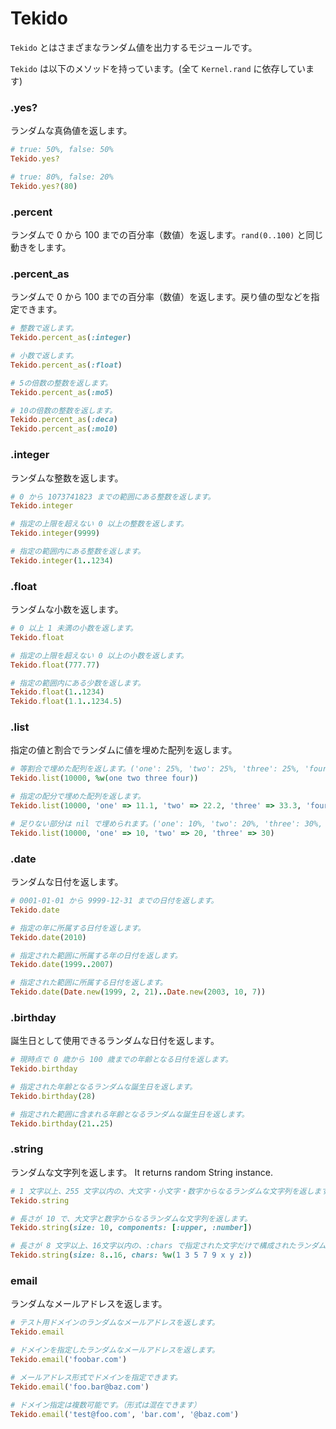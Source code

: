 # Tekido

`Tekido` とはさまざまなランダム値を出力するモジュールです。

`Tekido` は以下のメソッドを持っています。(全て `Kernel.rand` に依存しています)

### .yes?

ランダムな真偽値を返します。

```ruby
# true: 50%, false: 50%
Tekido.yes?

# true: 80%, false: 20%
Tekido.yes?(80)
```

### .percent

ランダムで 0 から 100 までの百分率（数値）を返します。`rand(0..100)` と同じ動きをします。

### .percent_as

ランダムで 0 から 100 までの百分率（数値）を返します。戻り値の型などを指定できます。

```ruby
# 整数で返します。
Tekido.percent_as(:integer)

# 小数で返します。
Tekido.percent_as(:float)

# 5の倍数の整数を返します。
Tekido.percent_as(:mo5)

# 10の倍数の整数を返します。
Tekido.percent_as(:deca)
Tekido.percent_as(:mo10)
```

### .integer

ランダムな整数を返します。

```ruby
# 0 から 1073741823 までの範囲にある整数を返します。
Tekido.integer

# 指定の上限を超えない 0 以上の整数を返します。
Tekido.integer(9999)

# 指定の範囲内にある整数を返します。
Tekido.integer(1..1234)
```

### .float

ランダムな小数を返します。

```ruby
# 0 以上 1 未満の小数を返します。
Tekido.float

# 指定の上限を超えない 0 以上の小数を返します。
Tekido.float(777.77)

# 指定の範囲内にある少数を返します。
Tekido.float(1..1234)
Tekido.float(1.1..1234.5)
```

### .list

指定の値と割合でランダムに値を埋めた配列を返します。

```ruby
# 等割合で埋めた配列を返します。('one': 25%, 'two': 25%, 'three': 25%, 'four': 25%)
Tekido.list(10000, %w(one two three four))

# 指定の配分で埋めた配列を返します。
Tekido.list(10000, 'one' => 11.1, 'two' => 22.2, 'three' => 33.3, 'four' => 33.4)

# 足りない部分は nil で埋められます。('one': 10%, 'two': 20%, 'three': 30%, nil: 40% (rests))
Tekido.list(10000, 'one' => 10, 'two' => 20, 'three' => 30)
```

### .date

ランダムな日付を返します。

```ruby
# 0001-01-01 から 9999-12-31 までの日付を返します。
Tekido.date

# 指定の年に所属する日付を返します。
Tekido.date(2010)

# 指定された範囲に所属する年の日付を返します。
Tekido.date(1999..2007)

# 指定された範囲に所属する日付を返します。
Tekido.date(Date.new(1999, 2, 21)..Date.new(2003, 10, 7))
```

### .birthday

誕生日として使用できるランダムな日付を返します。

```ruby
# 現時点で 0 歳から 100 歳までの年齢となる日付を返します。
Tekido.birthday

# 指定された年齢となるランダムな誕生日を返します。
Tekido.birthday(28)

# 指定された範囲に含まれる年齢となるランダムな誕生日を返します。
Tekido.birthday(21..25)
```

### .string

ランダムな文字列を返します。
It returns random String instance.

```ruby
# 1 文字以上、255 文字以内の、大文字・小文字・数字からなるランダムな文字列を返します。
Tekido.string

# 長さが 10 で、大文字と数字からなるランダムな文字列を返します。
Tekido.string(size: 10, components: [:upper, :number])

# 長さが 8 文字以上、16文字以内の、:chars で指定された文字だけで構成されたランダムな文字列を返します。
Tekido.string(size: 8..16, chars: %w(1 3 5 7 9 x y z))
```

### email

ランダムなメールアドレスを返します。

```ruby
# テスト用ドメインのランダムなメールアドレスを返します。
Tekido.email

# ドメインを指定したランダムなメールアドレスを返します。
Tekido.email('foobar.com')

# メールアドレス形式でドメインを指定できます。
Tekido.email('foo.bar@baz.com')

# ドメイン指定は複数可能です。（形式は混在できます）
Tekido.email('test@foo.com', 'bar.com', '@baz.com')
```
